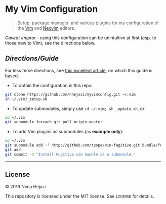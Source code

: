 # My Vim Configuration

> Setup, package manager, and various plugins for my configuration of the
> [Vim](http://www.vim.org/index.php) and [Neovim](https://neovim.io/) editors.

_Caveat emptor_ - using this configuration can be unintuitive at first (esp. to
those new to Vim), see the directions below.

## _**Directions/Guide**_

For less terse directions, see [this excellent
article](http://vimcasts.org/episodes/synchronizing-plugins-with-git-submodules-and-pathogen/), on which this guide is based.

+ To obtain the configuration in this repo:
```bash
git clone https://github.com/nhejazi/myvimconfig.git ~/.vim
sh ~/.vim/_setup.sh
```

+ To update submodules, simply use `cd ~/.vim; sh _update.sh`, or:
```bash
cd ~/.vim
git submodule foreach git pull origin master
```

+ To add Vim plugins as submodules (as **example only**):
```bash
cd ~/.vim
git submodule add -f http://github.com/tpope/vim-fugitive.git bundle/fugitive
git add .
git commit -m "Install Fugitive.vim bundle as a submodule."
```

---

## License

&copy; 2016 Nima Hejazi

This repository is licensed under the MIT license. See `LICENSE` for details.
